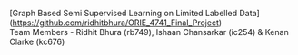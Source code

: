 [Graph Based Semi Supervised Learning on Limited Labelled Data] (https://github.com/ridhitbhura/ORIE_4741_Final_Project) <br>
Team Members - Ridhit Bhura (rb749), Ishaan Chansarkar (ic254) & Kenan Clarke (kc676)
